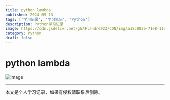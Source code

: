 ```yaml
---
title: python lambda
published: 2024-09-13
tags: ['学习记录', '学习笔记', 'Python']
description: Python学习记录
image: https://cdn.jsdelivr.net/gh/Flandre923/CDN/img/a18c883e-71e8-11ef-aa69-ba1ea485754b.jpg
category: Python
draft: false
---
```



# python lambda

​![image](https://cdn.jsdelivr.net/gh/Flandre923/CDN/img/a59c813a-71e8-11ef-a0ff-ba1ea485754b.png)​

---
本文是个人学习记录，如果有侵权请联系后删除。

